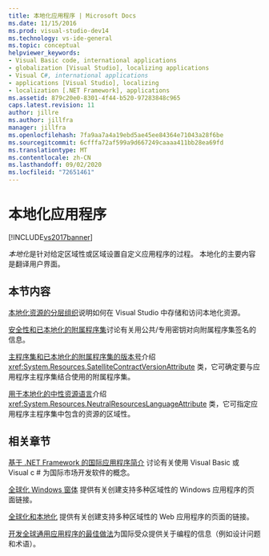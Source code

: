 ```yaml
---
title: 本地化应用程序 | Microsoft Docs
ms.date: 11/15/2016
ms.prod: visual-studio-dev14
ms.technology: vs-ide-general
ms.topic: conceptual
helpviewer_keywords:
- Visual Basic code, international applications
- globalization [Visual Studio], localizing applications
- Visual C#, international applications
- applications [Visual Studio], localizing
- localization [.NET Framework], applications
ms.assetid: 879c20e0-8301-4f44-b520-97283848c965
caps.latest.revision: 11
author: jillre
ms.author: jillfra
manager: jillfra
ms.openlocfilehash: 7fa9aa7a4a19ebd5ae45ee84364e71043a28f6be
ms.sourcegitcommit: 6cfffa72af599a9d667249caaaa411bb28ea69fd
ms.translationtype: MT
ms.contentlocale: zh-CN
ms.lasthandoff: 09/02/2020
ms.locfileid: "72651461"
---
```

# <a name="localizing-applications"></a>本地化应用程序
[!INCLUDE[vs2017banner](../includes/vs2017banner.md)]

*本地化*是针对给定区域性或区域设置自定义应用程序的过程。 本地化的主要内容是翻译用户界面。

## <a name="in-this-section"></a>本节内容
 [本地化资源的分层组织](../ide/hierarchical-organization-of-resources-for-localization.md)说明如何在 Visual Studio 中存储和访问本地化资源。

 [安全性和已本地化的附属程序集](../ide/security-and-localized-satellite-assemblies.md)讨论有关用公共/专用密钥对向附属程序集签名的信息。

 [主程序集和已本地化的附属程序集的版本号](../ide/version-numbers-for-main-and-localized-satellite-assemblies.md)介绍 <xref:System.Resources.SatelliteContractVersionAttribute> 类，它可确定要与应用程序主程序集结合使用的附属程序集。

 [用于本地化的中性资源语言](../ide/neutral-resources-languages-for-localization.md)介绍 <xref:System.Resources.NeutralResourcesLanguageAttribute> 类，它可指定应用程序主程序集中包含的资源的区域性。

## <a name="related-sections"></a>相关章节
 [基于 .NET Framework 的国际应用程序简介](../ide/introduction-to-international-applications-based-on-the-dotnet-framework.md) 讨论有关使用 Visual Basic 或 Visual c # 为国际市场开发软件的概念。

 [全球化 Windows 窗体](https://msdn.microsoft.com/library/72f6cd92-83be-45ec-aa37-9cb8e3ebc3c5) 提供有关创建支持多种区域性的 Windows 应用程序的页面链接。

 [全球化和本地化](https://msdn.microsoft.com/library/8ef3838e-9d05-4236-9dd0-ceecff9df80d) 提供有关创建支持多种区域性的 Web 应用程序的页面的链接。

 [开发全球通用应用程序的最佳做法](https://msdn.microsoft.com/library/f08169c7-aad8-4ec3-9a21-9ebd3b89986c)为国际受众提供关于编程的信息（例如设计问题和术语）。

